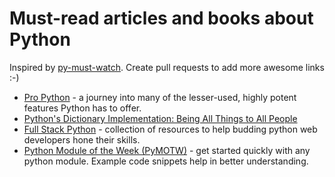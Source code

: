 # Must-read articles and books about Python

Inspired by [py-must-watch]. Create pull requests to add more awesome links :-)

- [Pro Python](http://propython.com/) - a journey into many of the lesser-used, highly potent features Python has to offer. 
- [Python's Dictionary Implementation: Being All Things to All People](https://www.safaribooksonline.com/library/view/beautiful-code/9780596510046/ch18.html)
- [Full Stack Python](http://www.fullstackpython.com/) - collection of resources to help budding python web developers hone their skills.
- [Python Module of the Week (PyMOTW)](http://pymotw.com/2/) - get started quickly with any python module. Example code snippets help in better understanding.

[py-must-watch]: https://github.com/s16h/py-must-watch
